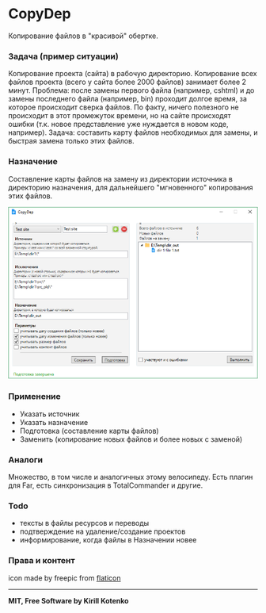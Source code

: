 # CopyDep
Копирование файлов в "красивой" обертке.

### Задача (пример ситуации)
Копирование проекта (сайта) в рабочую директорию. Копирование всех файлов проекта (всего у сайта более 2000 файлов) занимает более 2 минут. Проблема: после замены первого файла (например, cshtml) и до замены последнего файла (например, bin) проходит  долгое время, за которое происходит сверка файлов. По факту, ничего полезного не происходит в этот промежуток времени, но на сайте происходят ошибки (т.к. новое представление уже нуждается в новом коде, например). Задача: составить карту файлов необходимых для замены, и быстрая замена только этих файлов.

### Назначение
Составление карты файлов на замену из директории источника в директорию назначения, для дальнейшего "мгновенного" копирования этих файлов.

![CopyDep Img1](https://github.com/zelderus/CopyDep/blob/master/Docs/copydep_pic_1.png?raw=true)

### Применение
- Указать источник
- Указать назначение
- Подготовка (составление карты файлов)
- Заменить (копирование новых файлов и более новых с заменой)

### Аналоги
Множество, в том числе и аналогичных этому велосипеду.
Есть плагин для Far, есть синхронизация в TotalCommander и другие.

### Todo
- тексты в файлы ресурсов и переводы
- подтверждение на удаление/создание проектов
- информирование, когда файлы в Назначении новее

### Права и контент
icon made by freepic from [flaticon][link_flaticon]

---
**MIT, Free Software by Kirill Kotenko**

[//]: # (Yep)
 [link_web_zedk]: <http://zedk.ru/shcoder>
 [link_flaticon]: <https://www.flaticon.com>
 